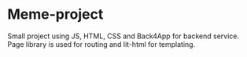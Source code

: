 # Meme-project
Small project using JS, HTML, CSS and Back4App for backend service.
Page library is used for routing and lit-html for templating.

